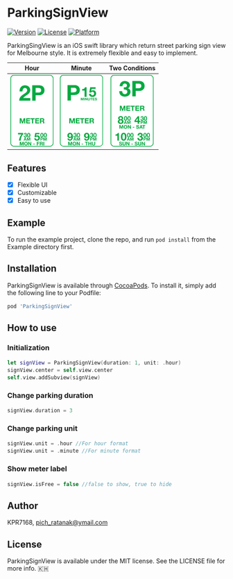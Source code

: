 # ParkingSignView

[![Version](https://img.shields.io/cocoapods/v/ParkingSignView.svg?style=flat)](https://cocoapods.org/pods/ParkingSignView)
[![License](https://img.shields.io/cocoapods/l/ParkingSignView.svg?style=flat)](https://cocoapods.org/pods/ParkingSignView)
[![Platform](https://img.shields.io/cocoapods/p/ParkingSignView.svg?style=flat)](https://cocoapods.org/pods/ParkingSignView)

ParkingSingView is an iOS swift library which return street parking sign view for Melbourne style. It is extremely flexible and easy to implement.

Hour             |  Minute          |   Two Conditions
:-------------------------:|:-------------------------:|:-------------------------:
<img src="https://raw.githubusercontent.com/KPR7168/ParkingSignView/master/ParkingSignView/Assets/sample1.png" width=100px height=166px>  |  <img src="https://raw.githubusercontent.com/KPR7168/ParkingSignView/master/ParkingSignView/Assets/sample2.png" width=100px height=166px>   | <img src="https://raw.githubusercontent.com/KPR7168/ParkingSignView/master/ParkingSignView/Assets/sample3.png" width=100px height=166px>   

## Features
- [x] Flexible UI
- [x] Customizable
- [x] Easy to use

## Example

To run the example project, clone the repo, and run `pod install` from the Example directory first.

## Installation

ParkingSignView is available through [CocoaPods](https://cocoapods.org). To install
it, simply add the following line to your Podfile:

```ruby
pod 'ParkingSignView'
```

## How to use
### Initialization
```swift
let signView = ParkingSignView(duration: 1, unit: .hour)
signView.center = self.view.center
self.view.addSubview(signView)
```

### Change parking duration
```swift
signView.duration = 3
```

### Change parking unit
```swift
signView.unit = .hour //For hour format
signView.unit = .minute //For minute format
```

### Show meter label
```swift
signView.isFree = false //false to show, true to hide
```

## Author

KPR7168, pich_ratanak@ymail.com

## License

ParkingSignView is available under the MIT license. See the LICENSE file for more info. 🇰🇭
